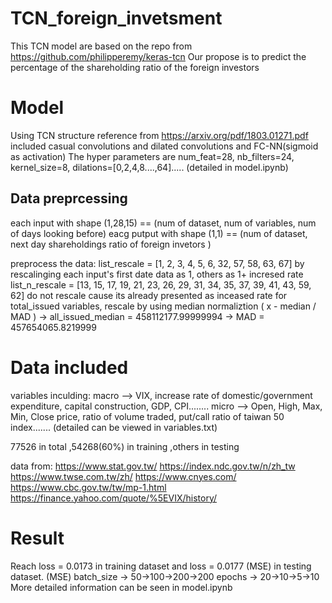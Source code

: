 # TCN_foreign_invetsment
This TCN model are based on the repo from https://github.com/philipperemy/keras-tcn
Our propose is to predict the percentage of the shareholding ratio of the foreign investors


# Model
Using TCN structure reference from https://arxiv.org/pdf/1803.01271.pdf
included casual convolutions and dilated convolutions and FC-NN(sigmoid as activation)
The hyper parameters are num_feat=28, nb_filters=24, kernel_size=8, dilations=[0,2,4,8....,64]..... (detailed in model.ipynb)

## Data preprcessing
each input with shape (1,28,15)  ==  (num of dataset, num of variables, num of days looking before) 
eacg putput with shape (1,1)     ==  (num of dataset, next day shareholdings ratio of foreign invetors )

preprocess the data:
list_rescale = [1, 2, 3, 4, 5, 6, 32, 57, 58, 63, 67] by rescalinging each input's first date data as 1, others as 1+ incresed rate
list_n_rescale = [13, 15, 17, 19, 21, 23, 26, 29, 31, 34, 35, 37, 39, 41, 43, 59, 62] do not rescale cause its already presented as inceased rate
for total_issued variables, rescale by using median normaliztion ( x - median / MAD )
    -> all_issued_median = 458112177.99999994
    -> MAD = 457654065.8219999  

# Data included
variables inculding:
macro --> VIX, increase rate of domestic/government expenditure, capital construction, GDP, CPI........ 
micro --> Open, High, Max, Min, Close price, ratio of volume traded, put/call ratio of taiwan 50 index.......
(detailed can be viewed in variables.txt)

77526 in total ,54268(60%) in training ,others in testing 

data from:
https://www.stat.gov.tw/
https://index.ndc.gov.tw/n/zh_tw
https://www.twse.com.tw/zh/
https://www.cnyes.com/
https://www.cbc.gov.tw/tw/mp-1.html
https://finance.yahoo.com/quote/%5EVIX/history/

# Result
Reach loss = 0.0173 in training dataset and loss = 0.0177 (MSE) in testing dataset. (MSE) 
batch_size -> 50->100->200->200
epochs     -> 20->10->5->10
More detailed information can be seen in model.ipynb
